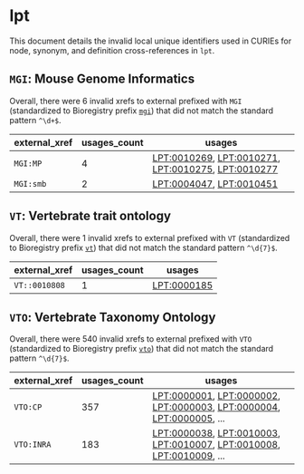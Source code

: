 # lpt

This document details the invalid local unique identifiers used in CURIEs
for node, synonym, and definition cross-references in `lpt`.


## `MGI`: Mouse Genome Informatics

Overall, there were 6 invalid
xrefs to external prefixed with `MGI` (standardized to Bioregistry
prefix [`mgi`](https://bioregistry.io/mgi)) that
did not match the standard pattern `^\d+$`.

| external_xref   |   usages_count | usages                                                                                                                                                                                                     |
|-----------------|----------------|------------------------------------------------------------------------------------------------------------------------------------------------------------------------------------------------------------|
| `MGI:MP`        |              4 | [LPT:0010269](https://bioregistry.io/LPT:0010269), [LPT:0010271](https://bioregistry.io/LPT:0010271), [LPT:0010275](https://bioregistry.io/LPT:0010275), [LPT:0010277](https://bioregistry.io/LPT:0010277) |
| `MGI:smb`       |              2 | [LPT:0004047](https://bioregistry.io/LPT:0004047), [LPT:0010451](https://bioregistry.io/LPT:0010451)                                                                                                       |

## `VT`: Vertebrate trait ontology

Overall, there were 1 invalid
xrefs to external prefixed with `VT` (standardized to Bioregistry
prefix [`vt`](https://bioregistry.io/vt)) that
did not match the standard pattern `^\d{7}$`.

| external_xref   |   usages_count | usages                                            |
|-----------------|----------------|---------------------------------------------------|
| `VT::0010808`   |              1 | [LPT:0000185](https://bioregistry.io/LPT:0000185) |

## `VTO`: Vertebrate Taxonomy Ontology

Overall, there were 540 invalid
xrefs to external prefixed with `VTO` (standardized to Bioregistry
prefix [`vto`](https://bioregistry.io/vto)) that
did not match the standard pattern `^\d{7}$`.

| external_xref   |   usages_count | usages                                                                                                                                                                                                                                                             |
|-----------------|----------------|--------------------------------------------------------------------------------------------------------------------------------------------------------------------------------------------------------------------------------------------------------------------|
| `VTO:CP`        |            357 | [LPT:0000001](https://bioregistry.io/LPT:0000001), [LPT:0000002](https://bioregistry.io/LPT:0000002), [LPT:0000003](https://bioregistry.io/LPT:0000003), [LPT:0000004](https://bioregistry.io/LPT:0000004), [LPT:0000005](https://bioregistry.io/LPT:0000005), ... |
| `VTO:INRA`      |            183 | [LPT:0000038](https://bioregistry.io/LPT:0000038), [LPT:0010003](https://bioregistry.io/LPT:0010003), [LPT:0010007](https://bioregistry.io/LPT:0010007), [LPT:0010008](https://bioregistry.io/LPT:0010008), [LPT:0010009](https://bioregistry.io/LPT:0010009), ... |

